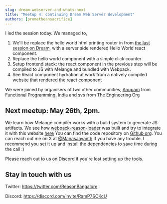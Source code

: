 ```yaml
---
slug: dream-webserver-and-whats-next
title: "Meetup 4: Continuing Dream Web Server development"
authors: [prometheansacrifice]
---
```


I led the session today. We managed to,

1. We'll be replace the hello world html printing router in from [the last session on Dream](https://reason-bangalore.org/blog/meetup-2-and-ann-next-meetup), with a server side rendered Hello World react component.
2. Replace the hello world component with a simple click counter
3. Setup frontend stack: the react component in the previous step will be compiled to JS with Melange and bundled with Webpack.
4. See React component hydration at work from a natively compiled website that rendered the react component

We were joined by organisers of two other communities, [Anupam](https://functional.cafe/@haskman) from [Functional Programming, India](https://x.com/functionalindia) and svs from [The Engineering Org](https://discord.gg/7HngyZWuJq)


## Next meetup: May 26th, 2pm.

We learn how Melange compiler works with a build system to generate JS artifacts. We see how [webpack-reason-loader](https://github.com/DiningPhilosophersCo/reason-loader) was built and try to integrate it with this website [here](/mdn-game-tutorial)
 You can find the code repository on [Github org](https://github.com/ReasonIndia/reason-ocaml-india.github.io). You
can reach out me on X at [@ManasJayanth](https://x.com/ManasJayanth) if you have any trouble. I recommend you set it up and install the dependencies to save time during the call :)

Please reach out to us on Discord if you're lost setting up the tools.

## Stay in touch with us 

Twitter: https://twitter.com/ReasonBangalore

Discord: https://discord.com/invite/RamP7SCKcU
